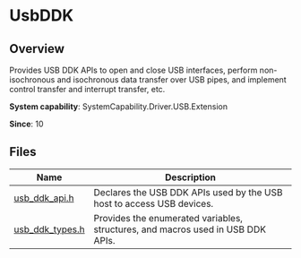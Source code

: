 # UsbDDK

## Overview

Provides USB DDK APIs to open and close USB interfaces, perform non-isochronous and isochronous data transfer over USB pipes, and implement control transfer and interrupt transfer, etc.

**System capability**: SystemCapability.Driver.USB.Extension

**Since**: 10
## Files

| Name| Description|
| -- | -- |
| [usb_ddk_api.h](capi-usb-ddk-api-h.md) | Declares the USB DDK APIs used by the USB host to access USB devices.|
| [usb_ddk_types.h](capi-usb-ddk-types-h.md) | Provides the enumerated variables, structures, and macros used in USB DDK APIs.|
